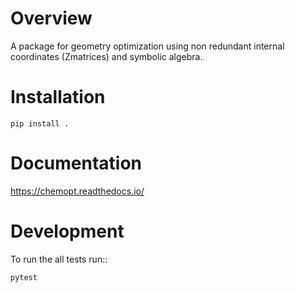 Overview
========


A package for geometry optimization using non redundant internal coordinates (Zmatrices) and symbolic algebra.


Installation
============

```
pip install .
```

Documentation
=============

https://chemopt.readthedocs.io/

Development
===========

To run the all tests run::

```
pytest
```
